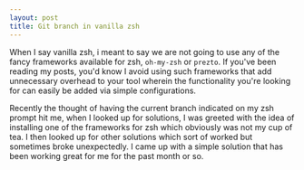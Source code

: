 ```yaml
---
layout: post
title: Git branch in vanilla zsh
---
```


When I say vanilla zsh, i meant to say we are not going to use any of the fancy frameworks available for zsh, `oh-my-zsh` or `prezto`.
If you've been reading my posts, you'd know I avoid using such frameworks that add unnecessary overhead to your tool wherein the functionality you're looking for can easily be added via simple configurations.

Recently the thought of having the current branch indicated on my zsh prompt hit me, when I looked up for solutions, I was greeted with the idea of installing one of the frameworks for zsh which obviously was not my cup of tea. I then looked up for other solutions which sort of worked but sometimes broke unexpectedly. I came up with a simple solution that has been working great for me for the past month or so.

